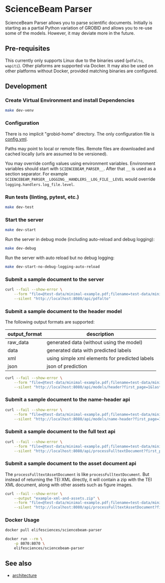 # ScienceBeam Parser

ScienceBeam Parser allows you to parse scientific documents.
Initially is starting as a partial Python variation of GROBID and allows you to re-use some of the models.
However, it may deviate more in the future.

## Pre-requisites

This currently only supports Linux due to the binaries used (`pdfalto`, `wapiti`).
Other plaforms are supported via Docker.
It may also be used on other platforms without Docker, provided matching binaries are configured.

## Development

### Create Virtual Environment and install Dependencies

```bash
make dev-venv
```

### Configuration

There is no implicit "grobid-home" directory. The only configuration file is [config.yml](config.yml).

Paths may point to local or remote files. Remote files are downloaded and cached locally (urls are assumed to be versioned).

You may override config values using environment variables.
Environment variables should start with `SCIENCEBEAM_PARSER__`. After that `__` is used as a section separator.
For example `SCIENCEBEAM_PARSER__LOGGING__HANDLERS__LOG_FILE__LEVEL` would override `logging.handlers.log_file.level`.

### Run tests (linting, pytest, etc.)

```bash
make dev-test
```

### Start the server

```bash
make dev-start
```

Run the server in debug mode (including auto-reload and debug logging):

```bash
make dev-debug
```

Run the server with auto reload but no debug logging:

```bash
make dev-start-no-debug-logging-auto-reload
```

### Submit a sample document to the server

```bash
curl --fail --show-error \
    --form "file=@test-data/minimal-example.pdf;filename=test-data/minimal-example.pdf" \
    --silent "http://localhost:8080/api/pdfalto"
```

### Submit a sample document to the header model

The following output formats are supported:

| output_format | description |
| ------------- | ----- |
| raw_data | generated data (without using the model) |
| data | generated data with predicted labels |
| xml | using simple xml elements for predicted labels |
| json | json of prediction |

```bash
curl --fail --show-error \
    --form "file=@test-data/minimal-example.pdf;filename=test-data/minimal-example.pdf" \
    --silent "http://localhost:8080/api/models/header?first_page=1&last_page=1&output_format=xml"
```

### Submit a sample document to the name-header api

```bash
curl --fail --show-error \
    --form "file=@test-data/minimal-example.pdf;filename=test-data/minimal-example.pdf" \
    --silent "http://localhost:8080/api/models/name-header?first_page=1&last_page=1&output_format=xml"
```

### Submit a sample document to the full text api

```bash
curl --fail --show-error \
    --form "file=@test-data/minimal-example.pdf;filename=test-data/minimal-example.pdf" \
    --silent "http://localhost:8080/api/processFulltextDocument?first_page=1&last_page=1"
```

### Submit a sample document to the asset document api

The `processFulltextAssetDocument` is like `processFulltextDocument`. But instead of returning the TEI XML directly, it will contain a zip with the TEI XML document, along with other assets such as figure images.

```bash
curl --fail --show-error \
    --output "example-xml-and-assets.zip" \
    --form "file=@test-data/minimal-example.pdf;filename=test-data/minimal-example.pdf" \
    --silent "http://localhost:8080/api/processFulltextAssetDocument?first_page=1&last_page=1"
```

### Docker Usage

```bash
docker pull elifesciences/sciencebeam-parser
```

```bash
docker run --rm \
    -p 8070:8070 \
    elifesciences/sciencebeam-parser
```

## See also

* [architecture](ARCHITECTURE.md)
